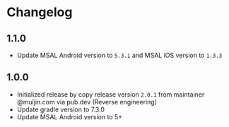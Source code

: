 # Changelog

## 1.1.0

- Update MSAL Android version to `5.3.1` and MSAL iOS version to `1.3.3`

## 1.0.0

- Initialized release by copy release version `2.0.1` from maintainer @muljin.com via pub.dev (Reverse engineering)
- Update gradle version to 7.3.0
- Update MSAL Android version to 5+
